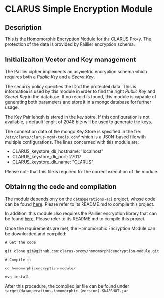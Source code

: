 # CLARUS Simple Encryption Module

## Description

This is the Homomorphic Encryption Module for the CLARUS Proxy.
The protection of the data is provided by Paillier encryption schema.

## Initializaiton Vector and Key management

The Paillier cipher implements an asymetric encryption schema which requires
both a *Public Key* and a *Secret Key*.

The security policy specifies the ID of the protected data. This is information
is used by this module in order to find the right *Public Key*
and *Secret Key* in the database. If no record is found, this module is capable
of generating both parameters and store it in a mongo database for further
usage.

The Key Pair length is stored in the key sotre. If this configuration is
not available, a default lenght of 2048 bits will be used to generate the keys.

The connection data of the mongo Key Store is specified in the file:
`/etc/clarus/clarus-mgmt-tools.conf`
which is a JSON-based file with multiple configurations. The lines concerned
with this module are:

* CLARUS_keystore_db_hostname: "localhost"
* CLARUS_keystore_db_port: 27017
* CLARUS_keystore_db_name: "CLARUS"

Please note that this file is required for the correct execution of the module.

## Obtaining the code and compilation

The module depends only on the `dataoperations-api` project, whose code
can be found [here](https://github.com/clarus-proxy/dataoperations-api).
Please refer to its README.md to compile this project.

In addition, this module also requires the Paillier encryption library that
can be found [here](https://github.com/clarus-proxy/paillier).
Please refer to its README.md to compile this project.

Once the requirements are met, the Homomorphic Encryption Module can be
downloaded and compiled:

`# Get the code`

`git clone git@github.com:clarus-proxy/homomorphicencryption-module.git`

`# Compile it`

`cd homomorphicencryption-module/`

`mvn install`

After this procedure, the compiled jar file can be found under `target/dataoperations.homomorphic-(version)-SNAPSHOT.jar`